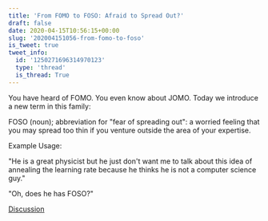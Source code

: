 ```yaml
---
title: 'From FOMO to FOSO: Afraid to Spread Out?'
draft: false
date: 2020-04-15T10:56:15+00:00
slug: '202004151056-from-fomo-to-foso'
is_tweet: true
tweet_info:
  id: '1250271696314970123'
  type: 'thread'
  is_thread: True
---
```




You have heard of FOMO. You even know about JOMO. Today we introduce a new term in this family: 

FOSO (noun); abbreviation for "fear of spreading out": a worried feeling that you may spread too thin if you venture outside the area of your expertise.

Example Usage:

"He is a great physicist but he just don't want me to talk about this idea of annealing the learning rate because he thinks he is not a computer science guy."

"Oh, does he has FOSO?"

[Discussion](https://x.com/sytelus/status/1250271696314970123)
